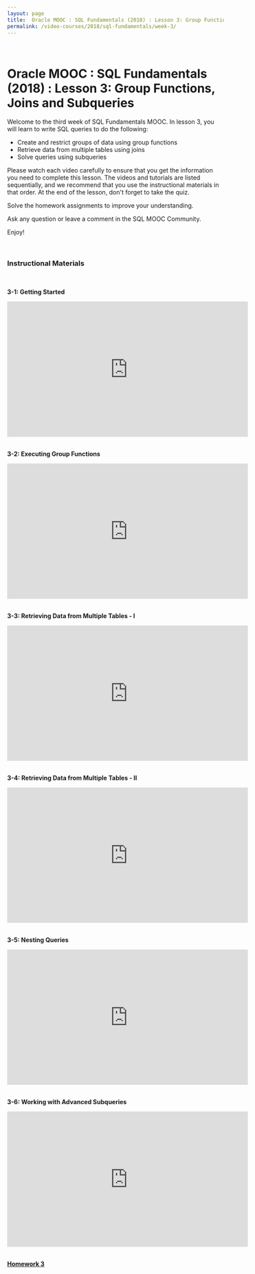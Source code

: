 ```yaml
---
layout: page
title:  Oracle MOOC : SQL Fundamentals (2018) : Lesson 3: Group Functions, Joins and Subqueries
permalink: /video-courses/2018/sql-fundamentals/week-3/
---
```


<br/>

# Oracle MOOC : SQL Fundamentals (2018) :  Lesson 3: Group Functions, Joins and Subqueries


Welcome to the third week of SQL Fundamentals MOOC. In lesson 3, you will learn to write SQL queries to do the following:

* Create and restrict groups of data using group functions
* Retrieve data from multiple tables using joins
* Solve queries using subqueries

Please watch each video carefully to ensure that you get the information you need to complete this lesson. The videos and tutorials are listed sequentially, and we recommend that you use the instructional materials in that order. At the end of the lesson, don't forget to take the quiz.

Solve the homework assignments to improve your understanding.

Ask any question or leave a comment in the SQL MOOC Community.

Enjoy!


<br/>

### Instructional Materials


<br/>

**3-1: Getting Started**

<div align="center">
    <iframe width="560" height="315" src="https://www.youtube.com/embed/_VBY_3LsM-8" frameborder="0" allow="autoplay; encrypted-media" allowfullscreen></iframe>
</div>


<br/>

**3-2: Executing Group Functions**

<div align="center">
    <iframe width="560" height="315" src="https://www.youtube.com/embed/chdEXgc3-Ik" frameborder="0" allow="autoplay; encrypted-media" allowfullscreen></iframe>
</div>


<br/>

**3-3: Retrieving Data from Multiple Tables - I**

<div align="center">
    <iframe width="560" height="315" src="https://www.youtube.com/embed/VXouYGkaPoE" frameborder="0" allow="autoplay; encrypted-media" allowfullscreen></iframe>
</div>



<br/>

**3-4: Retrieving Data from Multiple Tables - II**

<div align="center">
    <iframe width="560" height="315" src="https://www.youtube.com/embed/2PJDOXnTyeY" frameborder="0" allow="autoplay; encrypted-media" allowfullscreen></iframe>
</div>


<br/>

**3-5: Nesting Queries**

<div align="center">
    <iframe width="560" height="315" src="https://www.youtube.com/embed/bc9-LPnQR5M" frameborder="0" allow="autoplay; encrypted-media" allowfullscreen></iframe>
</div>


<br/>

**3-6: Working with Advanced Subqueries**

<div align="center">
    <iframe width="560" height="315" src="https://www.youtube.com/embed/m25sAeyzvhk" frameborder="0" allow="autoplay; encrypted-media" allowfullscreen></iframe>
</div>


<br/>

**<a href="//files.plsql.ru/video-course/2018/01-SQL-Fundamentals/Homework_Week3.pdf">Homework 3</a>**
